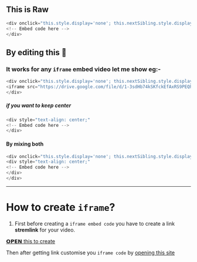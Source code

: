 ## This is Raw 

```python
<div onclick="this.style.display='none'; this.nextSibling.style.display='block';"><img src="image.png" style="cursor:pointer" /></div><div style="display:none">
<!-- Embed code here -->
</div>
```

## By editing this 🧐

### It works for any `iframe` embed video let me show eg:-

```javascript
<div onclick="this.style.display='none'; this.nextSibling.style.display='block';"><img src="https://telegra.ph/file/19203792b6a6a7673d8bf.jpg" style="cursor:pointer" /></div><div style="display:none">
<iframe src="https://drive.google.com/file/d/1-3sdHb74kSKfckEfAxRS9PEQhfBj8E0u/preview" width="640" height="480"></iframe>
</div> 
```
##### if you want to keep center 

```javascript
<div style="text-align: center;" 
<!-- Embed code here -->
</div>
```

#### By mixing both

```python
<div onclick="this.style.display='none'; this.nextSibling.style.display='block';"><img src="image.png" style="cursor:pointer" /></div><div style="display:none">
<div style="text-align: center;"
<!-- Embed code here -->
</div>
</div>
```
___

# How to create `iframe`?

1. First before creating a ```iframe embed code``` you have to create a link **stremlink** for your video.

[𝗢𝗣𝗘𝗡 this to create](https://catbox.moe/faq.php)

Then after getting link customise you ``iframe code`` by [opening this site](https://www.iframe-generator.com/)
